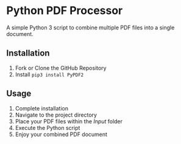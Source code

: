 # Python PDF Processor
A simple Python 3 script to combine multiple PDF files into a single document. 

## Installation
1. Fork or Clone the GitHub Repository 
2. Install `pip3 install PyPDF2`

## Usage
1. Complete installation
2. Navigate to the project directory
3. Place your PDF files within the *Input* folder
4. Execute the Python script
5. Enjoy your combined PDF document 